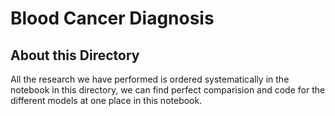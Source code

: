 # Blood Cancer Diagnosis

## About this Directory

All the research we have performed is ordered systematically in the notebook in this directory, we can find perfect comparision and code for the different models at one place in this notebook.
